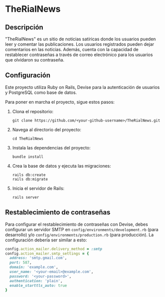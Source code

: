 # TheRialNews

## Descripción

"TheRialNews" es un sitio de noticias satíricas donde los usuarios pueden leer y comentar las publicaciones. Los usuarios registrados pueden dejar comentarios en las noticias. Además, cuenta con la capacidad de restablecer contraseñas a través de correo electrónico para los usuarios que olvidaron su contraseña.

## Configuración

Este proyecto utiliza Ruby on Rails, Devise para la autenticación de usuarios y PostgreSQL como base de datos.

Para poner en marcha el proyecto, sigue estos pasos:

1. Clona el repositorio:
    ```
    git clone https://github.com/<your-github-username>/TheRialNews.git
    ```

2. Navega al directorio del proyecto:
    ```
    cd TheRialNews
    ```

3. Instala las dependencias del proyecto:
    ```
    bundle install
    ```

4. Crea la base de datos y ejecuta las migraciones:
    ```
    rails db:create
    rails db:migrate
    ```

5. Inicia el servidor de Rails:
    ```
    rails server
    ```

## Restablecimiento de contraseñas

Para configurar el restablecimiento de contraseñas con Devise, debes configurar un servidor SMTP en `config/environments/development.rb` (para desarrollo) y/o `config/environments/production.rb` (para producción). La configuración debería ser similar a esto:

```ruby
config.action_mailer.delivery_method = :smtp
config.action_mailer.smtp_settings = {
  address: 'smtp.gmail.com',
  port: 587,
  domain: 'example.com',
  user_name: '<your-email>@example.com',
  password: '<your-password>',
  authentication: 'plain',
  enable_starttls_auto: true
}


